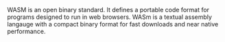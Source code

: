 WASM is an open binary standard. It defines a portable code format for programs designed to run in web browsers. WASm is a textual assembly langauge with a compact binary format for fast downloads and near native performance. 